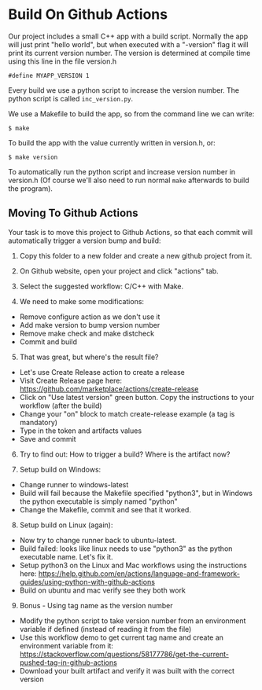 # Build On Github Actions

Our project includes a small C++ app with a build script.
Normally the app will just print "hello world", but when executed with a "-version" flag it will print its current version number.
The version is determined at compile time using this line in the file version.h

```
#define MYAPP_VERSION 1
```

Every build we use a python script to increase the version number. The python script is called `inc_version.py`.

We use a Makefile to build the app, so from the command line we can write:

```
$ make
```

To build the app with the value currently written in version.h, or:

```
$ make version
```

To automatically run the python script and increase version number in version.h
(Of course we'll also need to run normal `make` afterwards to build the program).

## Moving To Github Actions
Your task is to move this project to Github Actions, so that each commit will automatically trigger a version bump and build:

1. Copy this folder to a new folder and create a new github project from it.

2. On Github website, open your project and click "actions" tab.

3. Select the suggested workflow: C/C++ with Make.

4. We need to make some modifications:
  - Remove configure action as we don't use it
  - Add make version to bump version number
  - Remove make check and make distcheck
  - Commit and build

5. That was great, but where's the result file?
  - Let's use Create Release action to create a release
  - Visit Create Release page here: https://github.com/marketplace/actions/create-release
  - Click on "Use latest version" green button. Copy the instructions to your workflow (after the build)
  - Change your "on" block to match create-release example (a tag is mandatory)
  - Type in the token and artifacts values
  - Save and commit

6. Try to find out: How to trigger a build? Where is the artifact now?

7. Setup build on Windows:
  - Change runner to windows-latest
  - Build will fail because the Makefile specified "python3", but in Windows the python executable is simply named "python"
  - Change the Makefile, commit and see that it worked.

8. Setup build on Linux (again):
  - Now try to change runner back to ubuntu-latest.
  - Build failed: looks like linux needs to use "python3" as the python executable name. Let's fix it.
  - Setup python3 on the Linux and Mac workflows using the instructions here:
    https://help.github.com/en/actions/language-and-framework-guides/using-python-with-github-actions
  - Build on ubuntu and mac verify see they both work

9. Bonus - Using tag name as the version number
  - Modify the python script to take version number from an environment variable if defined (instead of reading it from the file)
  - Use this workflow demo to get current tag name and create an environment variable from it:
    https://stackoverflow.com/questions/58177786/get-the-current-pushed-tag-in-github-actions
  - Download your built artifact and verify it was built with the correct version      
